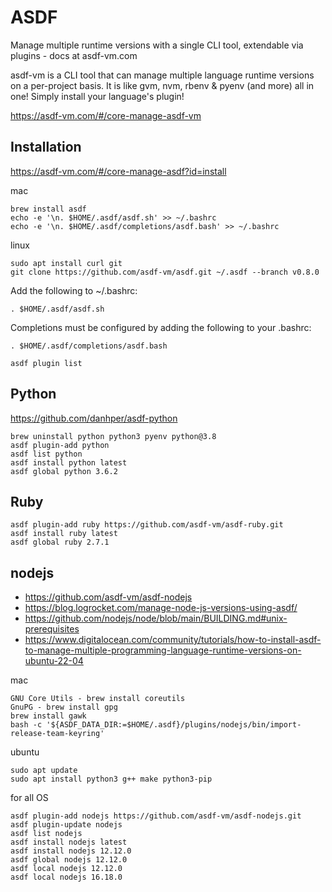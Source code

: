 # ASDF

Manage multiple runtime versions with a single CLI tool, extendable via plugins - docs at asdf-vm.com

asdf-vm is a CLI tool that can manage multiple language runtime versions on a per-project basis. It is like gvm, nvm, rbenv & pyenv (and more) all in one! Simply install your language's plugin!

https://asdf-vm.com/#/core-manage-asdf-vm

## Installation

https://asdf-vm.com/#/core-manage-asdf?id=install

mac

```
brew install asdf
echo -e '\n. $HOME/.asdf/asdf.sh' >> ~/.bashrc
echo -e '\n. $HOME/.asdf/completions/asdf.bash' >> ~/.bashrc
```

linux

```
sudo apt install curl git
git clone https://github.com/asdf-vm/asdf.git ~/.asdf --branch v0.8.0
```

Add the following to ~/.bashrc:

```
. $HOME/.asdf/asdf.sh
```

Completions must be configured by adding the following to your .bashrc:

```
. $HOME/.asdf/completions/asdf.bash
```

```
asdf plugin list
```

## Python

https://github.com/danhper/asdf-python

```
brew uninstall python python3 pyenv python@3.8
asdf plugin-add python
asdf list python
asdf install python latest
asdf global python 3.6.2
```

## Ruby

```
asdf plugin-add ruby https://github.com/asdf-vm/asdf-ruby.git
asdf install ruby latest
asdf global ruby 2.7.1
```

## nodejs

- https://github.com/asdf-vm/asdf-nodejs
- https://blog.logrocket.com/manage-node-js-versions-using-asdf/
- https://github.com/nodejs/node/blob/main/BUILDING.md#unix-prerequisites
- https://www.digitalocean.com/community/tutorials/how-to-install-asdf-to-manage-multiple-programming-language-runtime-versions-on-ubuntu-22-04

mac

```
GNU Core Utils - brew install coreutils
GnuPG - brew install gpg
brew install gawk
bash -c '${ASDF_DATA_DIR:=$HOME/.asdf}/plugins/nodejs/bin/import-release-team-keyring'
```

ubuntu
```
sudo apt update
sudo apt install python3 g++ make python3-pip
```

for all OS
```
asdf plugin-add nodejs https://github.com/asdf-vm/asdf-nodejs.git
asdf plugin-update nodejs
asdf list nodejs
asdf install nodejs latest
asdf install nodejs 12.12.0
asdf global nodejs 12.12.0
asdf local nodejs 12.12.0
asdf local nodejs 16.18.0
```
